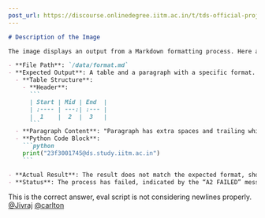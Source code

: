 ```yaml
---
post_url: https://discourse.onlinedegree.iitm.ac.in/t/tds-official-project1-discrepencies/171141/97
---
```

```markdown
# Description of the Image

The image displays an output from a Markdown formatting process. Here are the key components:

- **File Path**: `/data/format.md`
- **Expected Output**: A table and a paragraph with a specific format.
  - **Table Structure**:
    - **Header**: 
      ```
      | Start | Mid | End  |
      | :---- | ---:| :--- |
      |  1    |  2  |  3   |
      ```
  - **Paragraph Content**: "Paragraph has extra spaces and trailing whitespace."
  - **Python Code Block**:
    ```python
    print("23f3001745@ds.study.iitm.ac.in")
    ```

- **Actual Result**: The result does not match the expected format, showing trailing whitespace issues.
- **Status**: The process has failed, indicated by the “A2 FAILED” message.
```

  
This is the correct answer, eval script is not considering newlines properly. [@Jivraj](/u/jivraj) [@carlton](/u/carlton)